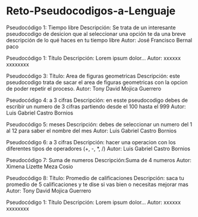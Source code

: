 # Reto-Pseudocodigos-a-Lenguaje

Pseudocódigo 1: Tiempo libre
Descripción: Se trata de un interesante pseudocodigo de desicion que al seleccionar una opción te da una breve descripción de lo qué haces en tu tiempo libre 
Autor: José Francisco Bernal paco


Pseudocódigo 1: Título
Descripción: Lorem ipsum dolor...
Autor: xxxxxx xxxxxxxx

Pseudocódigo 3: Título: Area de figuras geometricas
Descripción: este pseudocodigo trata de sacar el area de figuras geometricas con la opcion de poder repetir el proceso.
Autor: Tony David Mojica Guerrero


Pseudocódigo 4: a 3 cifras
Descripción: en esste pseudocodigo debes de escribir un numero de 3 cifras partiendo desde el 100 hasta el 999
Autor: Luis Gabriel Castro Bornios


Pseudocódigo 5: meses
Descripción: debes de seleccionar un numero del 1 al 12 para saber el nombre del mes
Autor: Luis Gabriel Castro Bornios


Pseudocódigo 6: a 3 cifras
Descripción: hacer una operacion con los diferentes tipos de operadores (+, -, *, /)
Autor: Luis Gabriel Castro Bornios


Pseudocódigo 7: Suma de numeros
Descripción:Suma de 4 numeros
Autor: Ximena Lizette Meza Cosio


Pseudocódigo 8: Título: Promedio de calificaciones
Descripción: saca tu promedio de 5 calificaciones y te dise si vas bien o necesitas mejorar mas
Autor: Tony David Mojica Guerrero


Pseudocódigo 1: Título
Descripción: Lorem ipsum dolor...
Autor: xxxxxx xxxxxxxx
